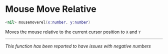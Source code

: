 # Mouse Move Relative
```lua
<nil> mousemoverel(x:number, y:number)
```
Moves the mouse relative to the current cursor position to `X` and `Y`

---

_This function has been reported to have issues with negative numbers_
